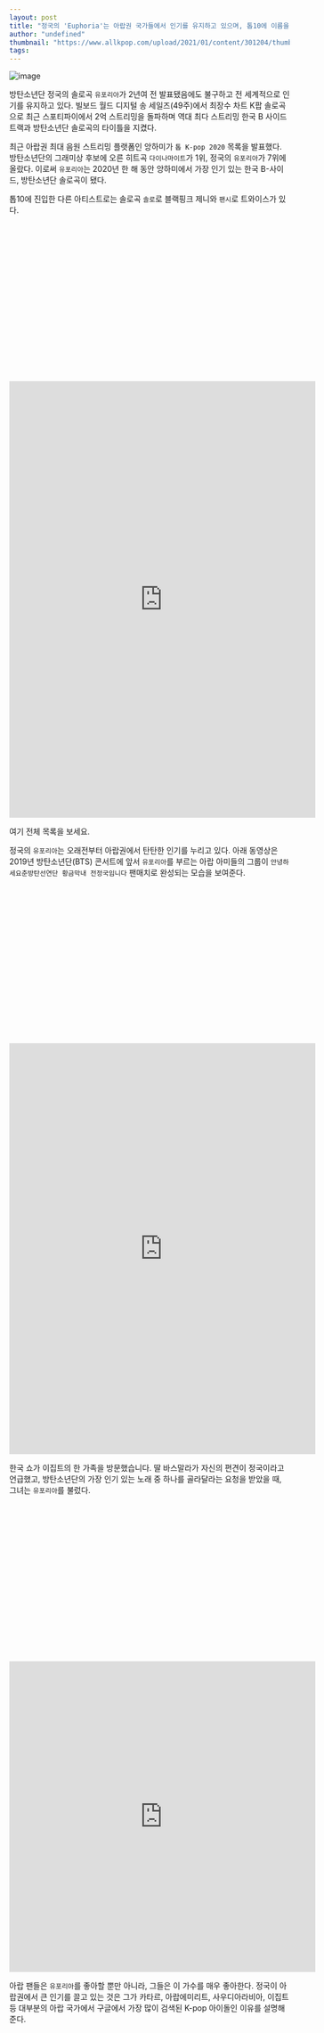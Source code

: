 ```yaml
---
layout: post
title: "정국의 'Euphoria'는 아랍권 국가들에서 인기를 유지하고 있으며, 톱10에 이름을 올렸고, 앙하미의 'Top K-pop 2020'에 방탄소년단 솔로로는 가장 높은 인기를 유지하고 있다."
author: "undefined"
thumbnail: "https://www.allkpop.com/upload/2021/01/content/301204/thumb/1612026284-e9eeb426-64f3-42c6-9d09-eb158087dd70.jpeg"
tags: 
---
```



![image](https://www.allkpop.com/upload/2021/01/content/301204/1612026284-e9eeb426-64f3-42c6-9d09-eb158087dd70.jpeg)

방탄소년단 정국의 솔로곡 `유포리아`가 2년여 전 발표됐음에도 불구하고 전 세계적으로 인기를 유지하고 있다. 빌보드 월드 디지털 송 세일즈(49주)에서 최장수 차트 K팝 솔로곡으로 최근 스포티파이에서 2억 스트리밍을 돌파하며 역대 최다 스트리밍 한국 B 사이드 트랙과 방탄소년단 솔로곡의 타이틀을 지켰다.

최근 아랍권 최대 음원 스트리밍 플랫폼인 앙하미가 `톱 K-pop 2020` 목록을 발표했다. 방탄소년단의 그래미상 후보에 오른 히트곡 `다이나마이트`가 1위, 정국의 `유포리아`가 7위에 올랐다. 이로써 `유포리아`는 2020년 한 해 동안 앙하미에서 가장 인기 있는 한국 B-사이드, 방탄소년단 솔로곡이 됐다.

톱10에 진입한 다른 아티스트로는 솔로곡 `솔로`로 블랙핑크 제니와 `팬시`로 트와이스가 있다.


<div class="video_wrapper" style="padding-top: 56.25%;">
    <iframe id="twitter-widget-0" scrolling="no" frameborder="0" allowtransparency="true" allowfullscreen="true" class="" style="position: static; visibility: visible; width: 550px; height: 784px; display: block; flex-grow: 1;" title="Twitter Tweet" src="https://platform.twitter.com/embed/index.html?creatorScreenName=allkpop&amp;dnt=false&amp;embedId=twitter-widget-0&amp;frame=false&amp;hideCard=false&amp;hideThread=false&amp;id=1355379967274704896&amp;lang=en&amp;origin=https%3A%2F%2Fwww.allkpop.com%2Farticle%2F2021%2F01%2Fjungkooks-euphoria-remains-popular-in-the-arab-countries-listed-in-top10-and-the-highest-bts-solo-on-anghamis-top-k-pop-2020&amp;siteScreenName=allkpop&amp;theme=light&amp;widgetsVersion=ed20a2b%3A1601588405575&amp;width=550px" data-tweet-id="1355379967274704896"></iframe>
</div>


여기 전체 목록을 보세요.

정국의 `유포리아`는 오래전부터 아랍권에서 탄탄한 인기를 누리고 있다. 아래 동영상은 2019년 방탄소년단(BTS) 콘서트에 앞서 `유포리아`를 부르는 아랍 아미들의 그룹이 `안녕하세요춘방탄선연단 황금막내 전정국임니다` 팬매치로 완성되는 모습을 보여준다.


<div class="video_wrapper" style="padding-top: 56.25%;">
    <iframe id="twitter-widget-1" scrolling="no" frameborder="0" allowtransparency="true" allowfullscreen="true" class="" style="position: static; visibility: visible; width: 550px; height: 738px; display: block; flex-grow: 1;" title="Twitter Tweet" src="https://platform.twitter.com/embed/index.html?creatorScreenName=allkpop&amp;dnt=false&amp;embedId=twitter-widget-1&amp;frame=false&amp;hideCard=false&amp;hideThread=false&amp;id=1182667887833702403&amp;lang=en&amp;origin=https%3A%2F%2Fwww.allkpop.com%2Farticle%2F2021%2F01%2Fjungkooks-euphoria-remains-popular-in-the-arab-countries-listed-in-top10-and-the-highest-bts-solo-on-anghamis-top-k-pop-2020&amp;siteScreenName=allkpop&amp;theme=light&amp;widgetsVersion=ed20a2b%3A1601588405575&amp;width=550px" data-tweet-id="1182667887833702403"></iframe>
</div>


한국 쇼가 이집트의 한 가족을 방문했습니다. 딸 바스말라가 자신의 편견이 정국이라고 언급했고, 방탄소년단의 가장 인기 있는 노래 중 하나를 골라달라는 요청을 받았을 때, 그녀는 `유포리아`를 불렀다.


<div class="video_wrapper" style="padding-top: 56.25%;">
    <iframe id="twitter-widget-2" scrolling="no" frameborder="0" allowtransparency="true" allowfullscreen="true" class="" style="position: static; visibility: visible; width: 550px; height: 558px; display: block; flex-grow: 1;" title="Twitter Tweet" src="https://platform.twitter.com/embed/index.html?creatorScreenName=allkpop&amp;dnt=false&amp;embedId=twitter-widget-2&amp;frame=false&amp;hideCard=false&amp;hideThread=false&amp;id=1221776651500916740&amp;lang=en&amp;origin=https%3A%2F%2Fwww.allkpop.com%2Farticle%2F2021%2F01%2Fjungkooks-euphoria-remains-popular-in-the-arab-countries-listed-in-top10-and-the-highest-bts-solo-on-anghamis-top-k-pop-2020&amp;siteScreenName=allkpop&amp;theme=light&amp;widgetsVersion=ed20a2b%3A1601588405575&amp;width=550px" data-tweet-id="1221776651500916740"></iframe>
</div>


아랍 팬들은 `유포리아`를 좋아할 뿐만 아니라, 그들은 이 가수를 매우 좋아한다. 정국이 아랍권에서 큰 인기를 끌고 있는 것은 그가 카타르, 아랍에미리트, 사우디아라비아, 이집트 등 대부분의 아랍 국가에서 구글에서 가장 많이 검색된 K-pop 아이돌인 이유를 설명해준다.